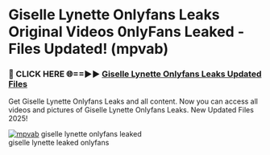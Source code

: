 # Giselle Lynette Onlyfans Leaks Original Videos 0nlyFans Leaked - Files Updated! (mpvab)

<h3>🔴 CLICK HERE 🌐==►► <a href="https://tinyurl.com/brd5kh86" rel="nofollow">Giselle Lynette Onlyfans Leaks Updated Files</a></h3>

Get Giselle Lynette Onlyfans Leaks and all content. Now you can access all videos and pictures of Giselle Lynette Onlyfans Leaks. New Updated Files 2025!

[![mpvab](https://i.imgur.com/K7sEzmb.gif)](https://tinyurl.com/brd5kh86)
giselle lynette onlyfans leaked<br>
giselle lynette leaked onlyfans